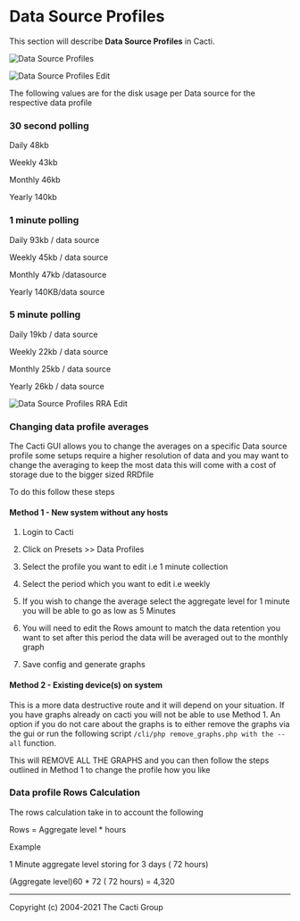 # Data Source Profiles

This section will describe **Data Source Profiles** in Cacti.

![Data Source Profiles](images/data-source-profiles.png)

![Data Source Profiles Edit](images/data-source-profiles-edit1.png)

The following values are for the disk usage per Data source for the respective
data profile

### 30 second polling

Daily 48kb

Weekly 43kb

Monthly 46kb

Yearly 140kb

### 1 minute polling

Daily 93kb / data source

Weekly 45kb / data source

Monthly 47kb /datasource

Yearly 140KB/data source

### 5 minute polling

Daily 19kb / data source

Weekly 22kb / data source

Monthly 25kb / data source

Yearly 26kb / data source

![Data Source Profiles RRA Edit](images/data-source-profiles-edit2.png)

### Changing data profile averages

The Cacti GUI allows you to change the averages on a specific Data source
profile some setups require a higher resolution of data and you may want to
change the averaging to keep the most data this will come with a cost of storage
due to the bigger sized RRDfile

To do this follow these steps

#### Method 1 - New system without any hosts

1. Login to Cacti

2. Click on Presets >> Data Profiles

3. Select the profile you want to edit i.e 1 minute collection

4. Select the period which you want to edit i.e weekly

5. If you wish to change the average select the aggregate level for 1 minute
   you will be able to go as low as 5 Minutes

6. You will need to edit the Rows amount to match the data retention you want
   to set after this period the data will be averaged out to the monthly graph

7. Save config and generate graphs

#### Method 2 - Existing device(s) on system

This is a more data destructive route and it will depend on your situation.  If
you have graphs already on cacti you will not be able to use Method 1. An option
if you do not care about the graphs is to either remove the graphs via the gui
or run the following script `/cli/php remove_graphs.php with the --all`
function.

This will REMOVE ALL THE GRAPHS and you can then follow the steps outlined in
Method 1 to change the profile how you like

### Data profile Rows Calculation

The rows calculation take in to account the following

Rows = Aggregate level * hours

Example

1 Minute aggregate level storing for 3 days ( 72 hours)

(Aggregate level)60 * 72 ( 72 hours) = 4,320

---
<copy>Copyright (c) 2004-2021 The Cacti Group</copy>
